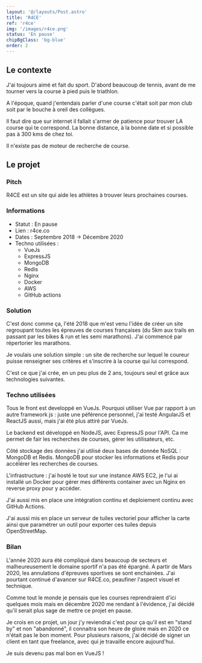 ```yaml
---
layout: '@/layouts/Post.astro'
title: 'R4CE'
ref: 'r4ce'
img: '/images/r4ce.png'
status: 'En pause'
chipBgClass: 'bg-blue'
order: 2
---
```


## Le contexte

J'ai toujours aimé et fait du sport. D'abord beaucoup de tennis, avant de me tourner vers la course à pied puis le triathlon.

A l'époque, quand j'entendais parler d'une course c'était soit par mon club soit par le bouche à oreil des collègues.

Il faut dire que sur internet il fallait s'armer de patience pour trouver LA course qui te correspond. La bonne distance, à la bonne date et si possible pas à 300 kms de chez toi.

Il n'existe pas de moteur de recherche de course.

## Le projet

### Pitch

R4CE est un site qui aide les athlètes à trouver leurs prochaines courses.

### Informations

-   Statut : En pause
-   Lien : r4ce.co
-   Dates : Septembre 2018 -> Décembre 2020
-   Techno utilisées :
    -   VueJs
    -   ExpressJS
    -   MongoDB
    -   Redis
    -   Nginx
    -   Docker
    -   AWS
    -   GitHub actions

### Solution

C'est donc comme ça, l'été 2018 que m'est venu l'idée de créer un site regroupant toutes les épreuves de courses françaises (du 5km aux trails en passant par les bikes & run et les semi marathons). J'ai commencé par répertorier les marathons.

Je voulais une solution simple : un site de recherche sur lequel le coureur puisse renseigner ses critères et s'inscrire à la course qui lui correspond.

C'est ce que j'ai crée, en un peu plus de 2 ans, toujours seul et grâce aux technologies suivantes.

### Techno utilisées

Tous le front est developpé en VueJs. Pourquoi utiliser Vue par rapport à un autre framework js : juste une péférence personnel, j'ai testé AngularJS et ReactJS aussi, mais j'ai été plus attiré par VueJs.

Le backend est développé en NodeJS, avec ExpressJS pour l'API. Ca me permet de fair les recherches de courses, gérer les utilisateurs, etc.

Côté stockage des données j'ai utilisé deux bases de donnée NoSQL : MongoDB et Redis. MongoDB pour stocker les informations et Redis pour accélérer les recherches de courses.

L'infrastructure : j'ai hosté le tout sur une instance AWS EC2, je l'ui ai installé un Docker pour gérer mes différents container avec un Nginx en reverse proxy pour y accéder.

J'ai aussi mis en place une intégration continu et deploiement continu avec GitHub Actions.

J'ai aussi mis en place un serveur de tuiles vectoriel pour afficher la carte ainsi que paramétrer un outil pour exporter ces tuiles depuis OpenStreetMap.

### Bilan

L'année 2020 aura été compliqué dans beaucoup de secteurs et malheureusement le domaine sportif n'a pas été épargné. A partir de Mars 2020, les annulations d'épreuves sportives se sont enchainées. J'ai pourtant continué d'avancer sur R4CE.co, peaufiner l'aspect visuel et technique.

Comme tout le monde je pensais que les courses reprendraient d'ici quelques mois mais en décembre 2020 me rendant à l'évidence, j'ai décidé qu'il serait plus sage de mettre ce projet en pause.

Je crois en ce projet, un jour j'y reviendrai c'est pour ça qu'il est en "stand by" et non "abandonné", il connaitra son heure de gloire mais en 2020 ce n'était pas le bon moment. Pour plusieurs raisons, j'ai décidé de signer un client en tant que freelance, avec qui je travaille encore aujourd'hui.

Je suis devenu pas mal bon en VueJS !
